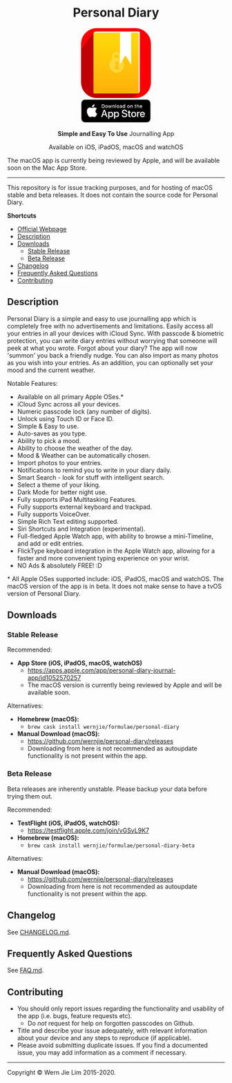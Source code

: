 <div align="center">
  <h1>Personal Diary</h1>
  <img src="assets/icon_rounded.png" alt="Personal Diary logo" height="162">
  <br>
  <a href="https://apps.apple.com/app/personal-diary-journal-app/id1052570257"><img src="assets/Download_on_the_App_Store.svg" alt="Download on the App Store" height="54"></a>
  <p>
    <strong>Simple and Easy To Use</strong> Journalling App
  </p>
  <p>
    Available on iOS, iPadOS, macOS and watchOS
  </p>
</div>

The macOS app is currently being reviewed by Apple, and will be available soon on the Mac App Store.

---

This repository is for issue tracking purposes, and for hosting of macOS stable and beta releases. It does not contain the source code for Personal Diary.

**Shortcuts**

- [Official Webpage](https://www.wernjie.com/personal-diary/)
- [Description](#description)
- [Downloads](#downloads)
    + [Stable Release](#stable-release)
    + [Beta Release](#beta-release)
- [Changelog](CHANGELOG.md)
- [Frequently Asked Questions](FAQ.md)
- [Contributing](#contributing)

## Description

Personal Diary is a simple and easy to use journalling app which is completely free with no advertisements and limitations. Easily access all your entries in all your devices with iCloud Sync. With passcode & biometric protection, you can write diary entries without worrying that someone will peek at what you wrote. Forgot about your diary? The app will now 'summon' you back a friendly nudge. You can also import as many photos as you wish into your entries. As an addition, you can optionally set your mood and the current weather.

Notable Features:
- Available on all primary Apple OSes.\*
- iCloud Sync across all your devices.
- Numeric passcode lock (any number of digits).
- Unlock using Touch ID or Face ID.
- Simple & Easy to use.
- Auto-saves as you type.
- Ability to pick a mood.
- Ability to choose the weather of the day.
- Mood & Weather can be automatically chosen.
- Import photos to your entries.
- Notifications to remind you to write in your diary daily.
- Smart Search - look for stuff with intelligent search.
- Select a theme of your liking.
- Dark Mode for better night use.
- Fully supports iPad Multitasking Features.
- Fully supports external keyboard and trackpad.
- Fully supports VoiceOver.
- Simple Rich Text editing supported.
- Siri Shortcuts and Integration (experimental).
- Full-fledged Apple Watch app, with ability to browse a mini-Timeline, and add or edit entries.
- FlickType keyboard integration in the Apple Watch app, allowing for a faster and more convenient typing experience on your wrist.
- NO Ads & absolutely FREE! :D

\* All Apple OSes supported include: iOS, iPadOS, macOS and watchOS. The macOS version of the app is in beta. It does not make sense to have a tvOS version of Personal Diary.

## Downloads
### Stable Release

Recommended:
- **App Store (iOS, iPadOS, macOS, watchOS)**
    + https://apps.apple.com/app/personal-diary-journal-app/id1052570257
    + The macOS version is currently being reviewed by Apple and will be available soon.

Alternatives:
- **Homebrew (macOS):**
    + `brew cask install wernjie/formulae/personal-diary`
- **Manual Download (macOS):**
    + https://github.com/wernjie/personal-diary/releases
    + Downloading from here is not recommended as autoupdate functionality is not present within the app.

### Beta Release

Beta releases are inherently unstable. Please backup your data before trying them out.

Recommended:
- **TestFlight (iOS, iPadOS, watchOS):**
    + https://testflight.apple.com/join/vGSyL9K7
- **Homebrew (macOS):**
    + `brew cask install wernjie/formulae/personal-diary-beta`

Alternatives:
- **Manual Download (macOS):**
    + https://github.com/wernjie/personal-diary/releases
    + Downloading from here is not recommended as autoupdate functionality is not present within the app.

## Changelog

See [CHANGELOG.md](CHANGELOG.md).

## Frequently Asked Questions

See [FAQ.md](FAQ.md).

## Contributing
- You should only report issues regarding the functionality and usability of the app (i.e. bugs, feature requests etc).
    + Do *not* request for help on forgotten passcodes on Github.
- Title and describe your issue adequately, with relevant information about your device and any steps to reproduce (if applicable).
- Please avoid submitting duplicate issues. If you find a documented issue, you may add information as a comment if necessary.

---

Copyright © Wern Jie Lim 2015-2020.
